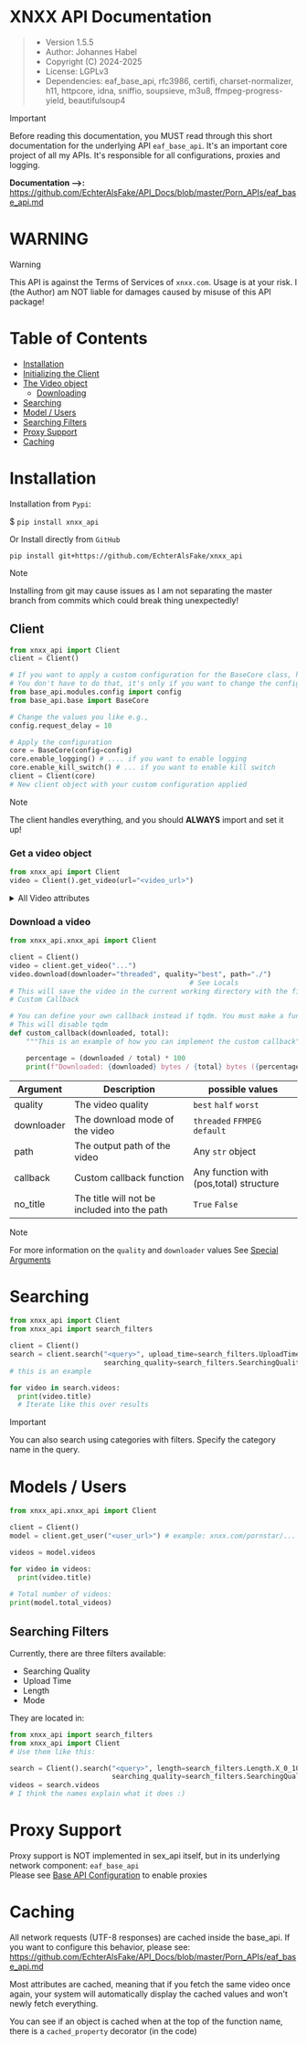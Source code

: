 # XNXX API Documentation

> - Version 1.5.5
> - Author: Johannes Habel
> - Copyright (C) 2024-2025
> - License: LGPLv3
> - Dependencies: eaf_base_api, rfc3986, certifi, charset-normalizer, h11, httpcore, idna, sniffio, soupsieve,
m3u8, ffmpeg-progress-yield, beautifulsoup4

> [!IMPORTANT]
> Before reading this documentation, you MUST read through this short documentation for the underlying API `eaf_base_api`. It's
> an important core project of all my APIs. It's responsible for all configurations, proxies and logging.

**Documentation -->:** https://github.com/EchterAlsFake/API_Docs/blob/master/Porn_APIs/eaf_base_api.md 

# WARNING
> [!WARNING]
> This API is against the Terms of Services of `xnxx.com`. Usage is at your risk.
> I (the Author) am NOT liable for damages caused by misuse of this API package!


# Table of Contents
- [Installation](#installation)
- [Initializing the Client](#client)
- [The Video object](#get-a-video-object)
    - [Downloading](#download-a-video)
- [Searching](#searching)
- [Model / Users](#models--users) 
- [Searching Filters](#searching-filters)
- [Proxy Support](#proxy-support)
- [Caching](#caching)

# Installation
Installation from `Pypi`:

$ `pip install xnxx_api`

Or Install directly from `GitHub`

`pip install git+https://github.com/EchterAlsFake/xnxx_api`

> [!NOTE]
> Installing from git may cause issues as I am not separating the master branch
> from commits which could break thing unexpectedly!

## Client

```python
from xnxx_api import Client
client = Client()

# If you want to apply a custom configuration for the BaseCore class, here you go:  
# You don't have to do that, it's only if you want to change the configuration of eaf_base_api!
from base_api.modules.config import config
from base_api.base import BaseCore

# Change the values you like e.g.,
config.request_delay = 10

# Apply the configuration
core = BaseCore(config=config)
core.enable_logging() # .... if you want to enable logging
core.enable_kill_switch() # ... if you want to enable kill switch
client = Client(core)
# New client object with your custom configuration applied
```

> [!NOTE]
> The client handles everything, and you should **ALWAYS** import and set it up!

### Get a video object

```python
from xnxx_api import Client
video = Client().get_video(url="<video_url>")
```

<details>
  <summary>All Video attributes</summary>
    
  | Attribute        | Returns |  is cached?   |
  |:-----------------|:-------:|:-------------:|
  | .title           |   str   |      Yes      |
  | .author          |   str   |      Yes      |
  | .length          |   str   |      Yes      |
  | .highest_quality |   str   |      Yes      |
  | .views           |   int   |      Yes      |
  | .comment_count   |   int   |      Yes      |
  | .likes           |   int   |      Yes      |
  | .dislikes        |   int   |      Yes      |
  | .pornstars       |  list   |      Yes      |
  | .description     |   str   |      Yes      |
  | .tags            |  list   |      Yes      |
  | .thumbnail_url   |  list   |      Yes      |
  | .publish_date    |   str   |      Yes      |
  | .content_url     |   str   |      Yes      |

</details>

### Download a video

```python
from xnxx_api.xnxx_api import Client

client = Client()
video = client.get_video("...")
video.download(downloader="threaded", quality="best", path="./")
                                            # See Locals
# This will save the video in the current working directory with the filename being the video title
# Custom Callback

# You can define your own callback instead if tqdm. You must make a function that takes pos and total as arguments.
# This will disable tqdm
def custom_callback(downloaded, total):
    """This is an example of how you can implement the custom callback"""

    percentage = (downloaded / total) * 100
    print(f"Downloaded: {downloaded} bytes / {total} bytes ({percentage:.2f}%)")
```

| Argument   | Description                                  | possible values                         |
|------------|----------------------------------------------|-----------------------------------------|
| quality    | The video quality                            | `best` `half` `worst`                   |
| downloader | The download mode of the video               | `threaded` `FFMPEG` `default`           |
| path       | The output path of the video                 | Any `str` object                        |
| callback   | Custom callback function                     | Any function with (pos,total) structure |
| no_title   | The title will not be included into the path | `True` `False`                          |

> [!NOTE]
> For more information on the `quality` and `downloader` values See [Special Arguments](https://github.com/EchterAlsFake/API_Docs/blob/master/Porn_APIs/special_arguments.md)

# Searching
```python
from xnxx_api import Client
from xnxx_api import search_filters

client = Client()
search = client.search("<query>", upload_time=search_filters.UploadTime.month, length=search_filters.Length.X_0_10min, 
                       searching_quality=search_filters.SearchingQuality.X_720p, mode=search_filters.Mode.default)
# this is an example

for video in search.videos:
  print(video.title)
  # Iterate like this over results
```

> [!Important]
> You can also search using categories with filters. Specify the category name in the query.

# Models / Users

```python
from xnxx_api.xnxx_api import Client

client = Client()
model = client.get_user("<user_url>") # example: xnxx.com/pornstar/...

videos = model.videos

for video in videos:
  print(video.title)
  
# Total number of videos:
print(model.total_videos)


```

## Searching Filters

Currently, there are three filters available:

- Searching Quality
- Upload Time
- Length
- Mode

They are located in:

```python
from xnxx_api import search_filters
from xnxx_api import Client
# Use them like this:

search = Client().search("<query>", length=search_filters.Length.X_0_10min, upload_time=search_filters.UploadTime.year,
                         searching_quality=search_filters.SearchingQuality.X_1080p_plus, mode=search_filters.Mode.default)
videos = search.videos
# I think the names explain what it does :)
```

# Proxy Support
Proxy support is NOT implemented in sex_api itself, but in its underlying network component: `eaf_base_api`
<br>Please see [Base API Configuration](https://github.com/EchterAlsFake/API_Docs/blob/master/Porn_APIs/eaf_base_api.md) to enable proxies

# Caching
All network requests (UTF-8 responses) are cached inside the base_api.
If you want to configure this behavior, please see:
<br>https://github.com/EchterAlsFake/API_Docs/blob/master/Porn_APIs/eaf_base_api.md

Most attributes are cached, meaning that if you
fetch the same video once again, your system will automatically display the cached
values and won't newly fetch everything.

You can see if an object is cached when at the top of the function name, there is a
`cached_property` decorator (in the code)